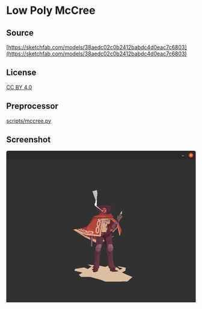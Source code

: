 # Low Poly McCree

## Source

[https://sketchfab.com/models/38aedc02c0b2412babdc4d0eac7c6803](https://sketchfab.com/models/38aedc02c0b2412babdc4d0eac7c6803)

## License

[CC BY 4.0](https://creativecommons.org/licenses/by/4.0/)

## Preprocessor

[scripts/mccree.py](../../scripts/mccree.py)

## Screenshot

![Screenshot](screenshot.png)
